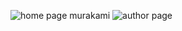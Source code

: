 ![home page murakami](https://user-images.githubusercontent.com/55547993/192801317-0bc03d62-3d8f-4232-8823-7f9e24ecccef.jpeg)
![author page](https://user-images.githubusercontent.com/55547993/192801331-19866983-ec61-4f1d-88d4-d25222e11aae.jpeg)
